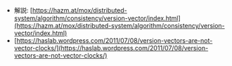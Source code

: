 - 解説: [https://hazm.at/mox/distributed-system/algorithm/consistency/version-vector/index.html](https://hazm.at/mox/distributed-system/algorithm/consistency/version-vector/index.html)
- [https://haslab.wordpress.com/2011/07/08/version-vectors-are-not-vector-clocks/](https://haslab.wordpress.com/2011/07/08/version-vectors-are-not-vector-clocks/)

